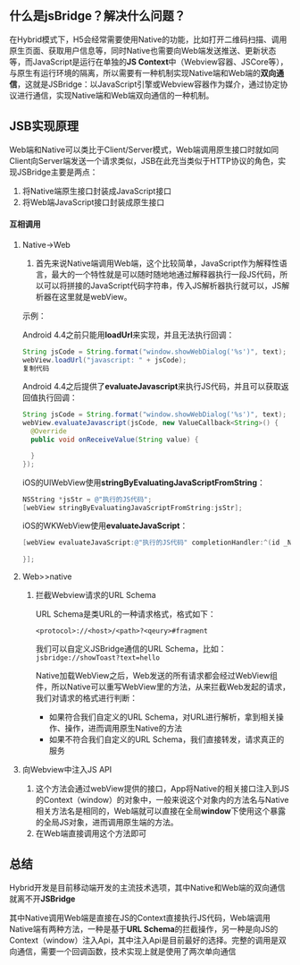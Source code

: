 

## 什么是jsBridge？解决什么问题？

在Hybrid模式下，H5会经常需要使用Native的功能，比如打开二维码扫描、调用原生页面、获取用户信息等，同时Native也需要向Web端发送推送、更新状态等，而JavaScript是运行在单独的**JS Context**中（Webview容器、JSCore等），与原生有运行环境的隔离，所以需要有一种机制实现Native端和Web端的**双向通信**，这就是JSBridge：以JavaScript引擎或Webview容器作为媒介，通过协定协议进行通信，实现Native端和Web端双向通信的一种机制。





## JSB实现原理

Web端和Native可以类比于Client/Server模式，Web端调用原生接口时就如同Client向Server端发送一个请求类似，JSB在此充当类似于HTTP协议的角色，实现JSBridge主要是两点：

1. 将Native端原生接口封装成JavaScript接口
2. 将Web端JavaScript接口封装成原生接口



#### 互相调用

1. Native->Web

   1. 首先来说Native端调用Web端，这个比较简单，JavaScript作为解释性语言，最大的一个特性就是可以随时随地地通过解释器执行一段JS代码，所以可以将拼接的JavaScript代码字符串，传入JS解析器执行就可以，JS解析器在这里就是webView。

   示例：

   Android 4.4之前只能用**loadUrl**来实现，并且无法执行回调：

   ```java
   String jsCode = String.format("window.showWebDialog('%s')", text);
   webView.loadUrl("javascript: " + jsCode);
   复制代码
   ```

   Android 4.4之后提供了**evaluateJavascript**来执行JS代码，并且可以获取返回值执行回调：

   ```java
   String jsCode = String.format("window.showWebDialog('%s')", text);
   webView.evaluateJavascript(jsCode, new ValueCallback<String>() {
     @Override
     public void onReceiveValue(String value) {
   
     }
   });
   ```

   iOS的UIWebView使用**stringByEvaluatingJavaScriptFromString**：

   ```objective-c
   NSString *jsStr = @"执行的JS代码";
   [webView stringByEvaluatingJavaScriptFromString:jsStr];
   ```

   iOS的WKWebView使用**evaluateJavaScript**：

   ```objective-c
   [webView evaluateJavaScript:@"执行的JS代码" completionHandler:^(id _Nullable response, NSError * _Nullable error) {
     
   }];
   ```

2. Web>>native

   1. 拦截Webview请求的URL Schema

      URL Schema是类URL的一种请求格式，格式如下：

      ```
      <protocol>://<host>/<path>?<qeury>#fragment
      ```

      我们可以自定义JSBridge通信的URL Schema，比如：`jsbridge://showToast?text=hello`

      Native加载WebView之后，Web发送的所有请求都会经过WebView组件，所以Native可以重写WebView里的方法，从来拦截Web发起的请求，我们对请求的格式进行判断：

      - 如果符合我们自定义的URL Schema，对URL进行解析，拿到相关操作、操作，进而调用原生Native的方法
      - 如果不符合我们自定义的URL Schema，我们直接转发，请求真正的服务





2. 向Webview中注入JS API
   1. 这个方法会通过webView提供的接口，App将Native的相关接口注入到JS的Context（window）的对象中，一般来说这个对象内的方法名与Native相关方法名是相同的，Web端就可以直接在全局**window**下使用这个暴露的全局JS对象，进而调用原生端的方法。
   2. 在Web端直接调用这个方法即可



## 总结

Hybrid开发是目前移动端开发的主流技术选项，其中Native和Web端的双向通信就离不开**JSBridge**

其中Native调用Web端是直接在JS的Context直接执行JS代码，Web端调用Native端有两种方法，一种是基于**URL Schema**的拦截操作，另一种是向JS的Context（window）注入Api，其中注入Api是目前最好的选择。完整的调用是双向通信，需要一个回调函数，技术实现上就是使用了两次单向通信